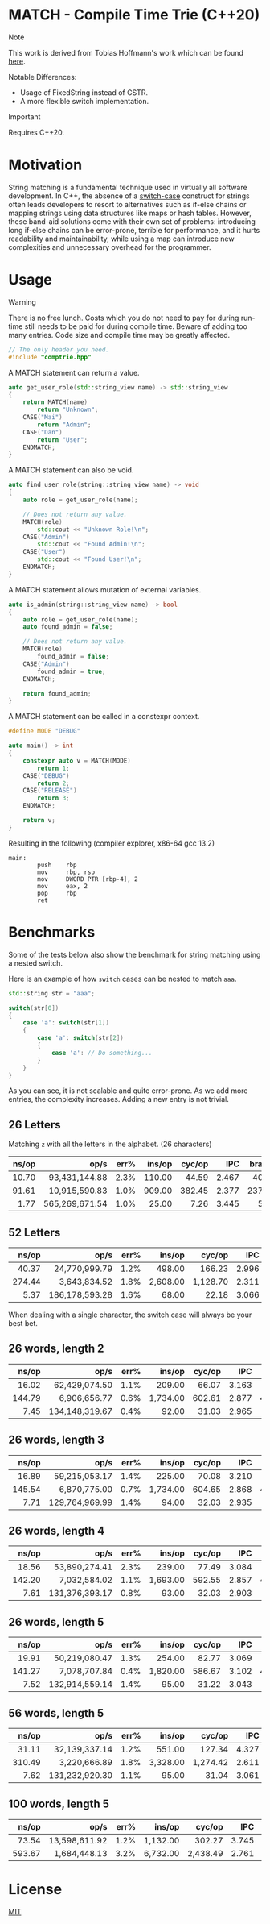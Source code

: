 # MATCH - Compile Time Trie (C++20)

> [!NOTE]  
> This work is derived from Tobias Hoffmann's work which can be found [here](https://github.com/smilingthax/cttrie).
> 
> Notable Differences:
> - Usage of FixedString instead of CSTR.
> - A more flexible switch implementation.

> [!IMPORTANT]  
> Requires C++20.

# Motivation
String matching is a fundamental technique used in virtually all software development. In C++, the absence of a [switch-case](https://www.programiz.com/c-programming/c-switch-case-statement) construct for strings often leads developers to resort to alternatives such as if-else chains or mapping strings using data structures like maps or hash tables. However, these band-aid solutions come with their own set of problems: introducing long if-else chains can be error-prone, terrible for performance, and it hurts readability and maintainability, while using a map can introduce new complexities and unnecessary overhead for the programmer.

# Usage

> [!WARNING]
> There is no free lunch. Costs which you do not need to pay for during run-time still needs to be paid for during compile time.
> Beware of adding too many entries. Code size and compile time may be greatly affected.

```cpp
// The only header you need.
#include "comptrie.hpp"
```

A MATCH statement can return a value.
```cpp
auto get_user_role(std::string_view name) -> std::string_view
{
    return MATCH(name)
        return "Unknown";
    CASE("Mai")
        return "Admin";
    CASE("Dan")
        return "User";
    ENDMATCH;
}
```

A MATCH statement can also be void.
```cpp
auto find_user_role(string::string_view name) -> void
{
    auto role = get_user_role(name);

    // Does not return any value.
    MATCH(role)
        std::cout << "Unknown Role!\n";
    CASE("Admin")
        std::cout << "Found Admin!\n";
    CASE("User")
        std::cout << "Found User!\n";
    ENDMATCH;
}
```

A MATCH statement allows mutation of external variables.
```cpp
auto is_admin(string::string_view name) -> bool
{
    auto role = get_user_role(name);
    auto found_admin = false;

    // Does not return any value.
    MATCH(role)
        found_admin = false;
    CASE("Admin")
        found_admin = true;
    ENDMATCH;

    return found_admin;
}
```

A MATCH statement can be called in a constexpr context.
```cpp
#define MODE "DEBUG"

auto main() -> int
{
    constexpr auto v = MATCH(MODE)
        return 1;
    CASE("DEBUG")
        return 2;
    CASE("RELEASE")
        return 3;
    ENDMATCH;

    return v;
}
```

Resulting in the following (compiler explorer, x86-64 gcc 13.2)
```assembly
main:
        push    rbp
        mov     rbp, rsp
        mov     DWORD PTR [rbp-4], 2
        mov     eax, 2
        pop     rbp
        ret
```

# Benchmarks

Some of the tests below also show the benchmark for string matching using a nested switch.

Here is an example of how `switch` cases can be nested to match `aaa`.
```cpp
std::string str = "aaa";

switch(str[0])
{
    case 'a': switch(str[1]) 
    { 
    	case 'a': switch(str[2]) 
        {
            case 'a': // Do something... 
        } 
    } 
}
```
As you can see, it is not scalable and quite error-prone. As we add more entries, the complexity increases. Adding a new entry is not trivial.

## 26 Letters

Matching `z` with all the letters in the alphabet. (26 characters)

|               ns/op |                op/s |    err% |          ins/op |          cyc/op |    IPC |         bra/op |   miss% |     total | benchmark
|--------------------:|--------------------:|--------:|----------------:|----------------:|-------:|---------------:|--------:|----------:|:----------
|               10.70 |       93,431,144.88 |    2.3% |          110.00 |           44.59 |  2.467 |          40.00 |    0.0% |      0.11 | `MATCH`
|               91.61 |       10,915,590.83 |    1.0% |          909.00 |          382.45 |  2.377 |         237.00 |    0.0% |      0.11 | `If`
|                1.77 |      565,269,671.54 |    1.0% |           25.00 |            7.26 |  3.445 |           5.00 |    0.0% |      0.11 | `Switch`

## 52 Letters
|               ns/op |                op/s |    err% |          ins/op |          cyc/op |    IPC |         bra/op |   miss% |     total | benchmark
|--------------------:|--------------------:|--------:|----------------:|----------------:|-------:|---------------:|--------:|----------:|:----------
|               40.37 |       24,770,999.79 |    1.2% |          498.00 |          166.23 |  2.996 |          73.00 |    0.0% |      0.11 | `MATCH`
|              274.44 |        3,643,834.52 |    1.8% |        2,608.00 |        1,128.70 |  2.311 |         668.00 |    0.1% |      0.30 | `If`
|                5.37 |      186,178,593.28 |    1.6% |           68.00 |           22.18 |  3.066 |          15.00 |    0.0% |      0.11 | `Switch`

When dealing with a single character, the switch case will always be your best bet.


## 26 words, length 2

|               ns/op |                op/s |    err% |          ins/op |          cyc/op |    IPC |         bra/op |   miss% |     total | benchmark
|--------------------:|--------------------:|--------:|----------------:|----------------:|-------:|---------------:|--------:|----------:|:----------
|               16.02 |       62,429,074.50 |    1.1% |          209.00 |           66.07 |  3.163 |          56.00 |    0.0% |      0.11 | `MATCH`
|              144.79 |        6,906,656.77 |    0.6% |        1,734.00 |          602.61 |  2.877 |         413.00 |    0.0% |      0.16 | `If`
|                7.45 |      134,148,319.67 |    0.4% |           92.00 |           31.03 |  2.965 |          25.00 |    0.0% |      0.11 | `Switch`

## 26 words, length 3
|               ns/op |                op/s |    err% |          ins/op |          cyc/op |    IPC |         bra/op |   miss% |     total | benchmark
|--------------------:|--------------------:|--------:|----------------:|----------------:|-------:|---------------:|--------:|----------:|:----------
|               16.89 |       59,215,053.17 |    1.4% |          225.00 |           70.08 |  3.210 |          61.00 |    0.0% |      0.11 | `MATCH`
|              145.54 |        6,870,775.00 |    0.7% |        1,734.00 |          604.65 |  2.868 |         413.00 |    0.0% |      0.16 | `If`
|                7.71 |      129,764,969.99 |    1.4% |           94.00 |           32.03 |  2.935 |          26.00 |    0.0% |      0.11 | `Switch`


## 26 words, length 4

|               ns/op |                op/s |    err% |          ins/op |          cyc/op |    IPC |         bra/op |   miss% |     total | benchmark
|--------------------:|--------------------:|--------:|----------------:|----------------:|-------:|---------------:|--------:|----------:|:----------
|               18.56 |       53,890,274.41 |    2.3% |          239.00 |           77.49 |  3.084 |          64.00 |    0.0% |      0.11 | `MATCH`
|              142.20 |        7,032,584.02 |    1.1% |        1,693.00 |          592.55 |  2.857 |         406.00 |    0.0% |      0.16 | `If`
|                7.61 |      131,376,393.17 |    0.8% |           93.00 |           32.03 |  2.903 |          25.00 |    0.0% |      0.11 | `Switch`

## 26 words, length 5
|               ns/op |                op/s |    err% |          ins/op |          cyc/op |    IPC |         bra/op |   miss% |     total | benchmark
|--------------------:|--------------------:|--------:|----------------:|----------------:|-------:|---------------:|--------:|----------:|:----------
|               19.91 |       50,219,080.47 |    1.3% |          254.00 |           82.77 |  3.069 |          69.00 |    0.0% |      0.11 | `MATCH`
|              141.27 |        7,078,707.84 |    0.4% |        1,820.00 |          586.67 |  3.102 |         460.00 |    0.0% |      0.16 | `If`
|                7.52 |      132,914,559.14 |    1.4% |           95.00 |           31.22 |  3.043 |          26.00 |    0.0% |      0.11 | `Switch`


## 56 words, length 5
|               ns/op |                op/s |    err% |          ins/op |          cyc/op |    IPC |         bra/op |   miss% |     total | benchmark
|--------------------:|--------------------:|--------:|----------------:|----------------:|-------:|---------------:|--------:|----------:|:----------
|               31.11 |       32,139,337.14 |    1.2% |          551.00 |          127.34 |  4.327 |          98.00 |    0.0% |      0.11 | `MATCH`
|              310.49 |        3,220,666.89 |    1.8% |        3,328.00 |        1,274.42 |  2.611 |         781.00 |    0.1% |      0.35 | `If`
|                7.62 |      131,232,920.30 |    1.1% |           95.00 |           31.04 |  3.061 |          26.00 |    0.0% |      0.11 | `Switch`


## 100 words, length 5
|               ns/op |                op/s |    err% |          ins/op |          cyc/op |    IPC |         bra/op |   miss% |     total | benchmark
|--------------------:|--------------------:|--------:|----------------:|----------------:|-------:|---------------:|--------:|----------:|:----------
|               73.54 |       13,598,611.92 |    1.2% |        1,132.00 |          302.27 |  3.745 |         161.00 |    0.0% |      0.11 | `MATCH`
|              593.67 |        1,684,448.13 |    3.2% |        6,732.00 |        2,438.49 |  2.761 |       1,582.00 |    0.0% |      0.67 | `If`

# License
[MIT](https://github.com/TheGreatWaves/cpp-compile-time-trie/blob/main/LICENSE)

